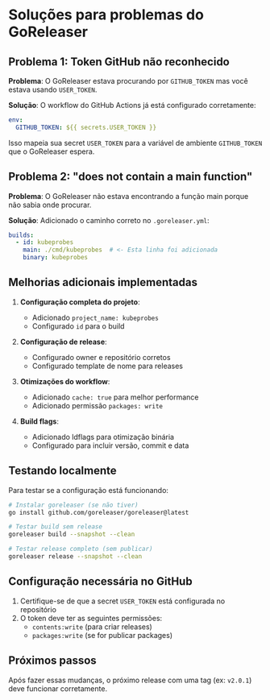 # Soluções para problemas do GoReleaser

## Problema 1: Token GitHub não reconhecido

**Problema**: O GoReleaser estava procurando por `GITHUB_TOKEN` mas você estava usando `USER_TOKEN`.

**Solução**: O workflow do GitHub Actions já está configurado corretamente:

```yaml
env:
  GITHUB_TOKEN: ${{ secrets.USER_TOKEN }}
```

Isso mapeia sua secret `USER_TOKEN` para a variável de ambiente `GITHUB_TOKEN` que o GoReleaser espera.

## Problema 2: "does not contain a main function"

**Problema**: O GoReleaser não estava encontrando a função main porque não sabia onde procurar.

**Solução**: Adicionado o caminho correto no `.goreleaser.yml`:

```yaml
builds:
  - id: kubeprobes
    main: ./cmd/kubeprobes  # <- Esta linha foi adicionada
    binary: kubeprobes
```

## Melhorias adicionais implementadas

1. **Configuração completa do projeto**:
   - Adicionado `project_name: kubeprobes`
   - Configurado `id` para o build

2. **Configuração de release**:
   - Configurado owner e repositório corretos
   - Configurado template de nome para releases

3. **Otimizações do workflow**:
   - Adicionado `cache: true` para melhor performance
   - Adicionado permissão `packages: write`

4. **Build flags**:
   - Adicionado ldflags para otimização binária
   - Configurado para incluir versão, commit e data

## Testando localmente

Para testar se a configuração está funcionando:

```bash
# Instalar goreleaser (se não tiver)
go install github.com/goreleaser/goreleaser@latest

# Testar build sem release
goreleaser build --snapshot --clean

# Testar release completo (sem publicar)
goreleaser release --snapshot --clean
```

## Configuração necessária no GitHub

1. Certifique-se de que a secret `USER_TOKEN` está configurada no repositório
2. O token deve ter as seguintes permissões:
   - `contents:write` (para criar releases)
   - `packages:write` (se for publicar packages)

## Próximos passos

Após fazer essas mudanças, o próximo release com uma tag (ex: `v2.0.1`) deve funcionar corretamente.

